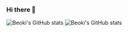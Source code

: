 ### Hi there 👋

![Beoki's GitHub stats](https://github-readme-stats-ttubeoki.vercel.app/api?username=Ttubeoki&count_private=true&layout=compact&theme=tokyonight&show_icons=true)
![Beoki's GitHub stats](https://github-readme-stats-ttubeoki.vercel.app/api/top-langs/?username=Ttubeoki&theme=dracula&exclude_repo=github-readme-stats&layout=compact)
